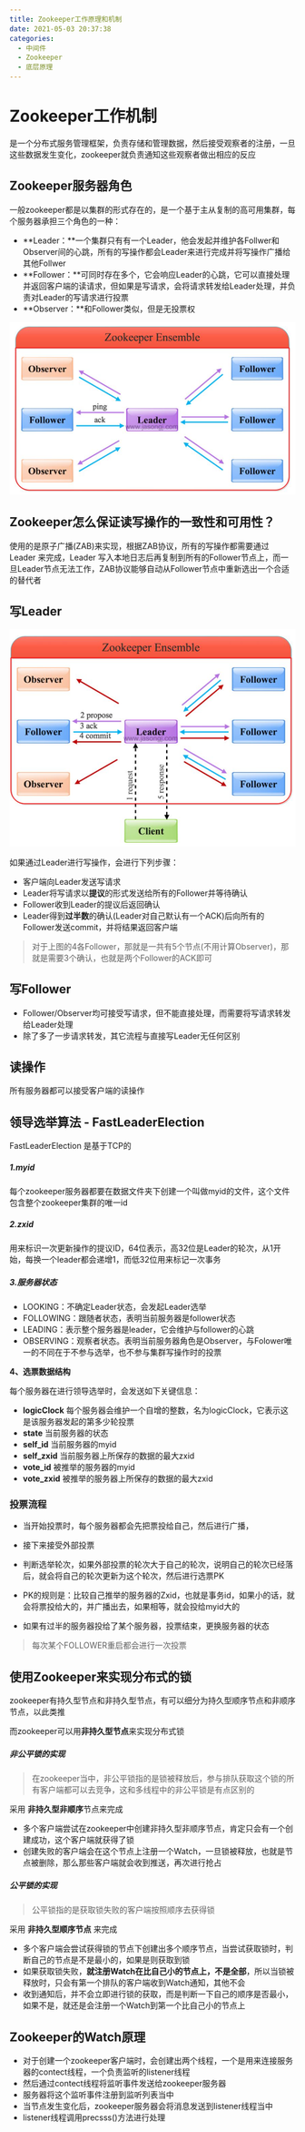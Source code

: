 ```yaml
---
title: Zookeeper工作原理和机制
date: 2021-05-03 20:37:38
categories:
  - 中间件
  - Zookeeper
  - 底层原理
---
```


# Zookeeper工作机制

是一个分布式服务管理框架，负责存储和管理数据，然后接受观察者的注册，一旦这些数据发生变化，zookeeper就负责通知这些观察者做出相应的反应

## Zookeeper服务器角色

一般zookeeper都是以集群的形式存在的，是一个基于主从复制的高可用集群，每个服务器承担三个角色的一种：

- **Leader：**一个集群只有有一个Leader，他会发起并维护各Follwer和Observer间的心跳，所有的写操作都会Leader来进行完成并将写操作广播给其他Follwer
- **Follower：**可同时存在多个，它会响应Leader的心跳，它可以直接处理并返回客户端的读请求，但如果是写请求，会将请求转发给Leader处理，并负责对Leader的写请求进行投票
- **Observer：**和Follower类似，但是无投票权

![image-20210407141352648](Zookeeper%E5%B7%A5%E4%BD%9C%E5%8E%9F%E7%90%86%E5%92%8C%E6%9C%BA%E5%88%B6/image-20210407141352648.png)

## Zookeeper怎么保证读写操作的一致性和可用性？

使用的是原子广播(ZAB)来实现，根据ZAB协议，所有的写操作都需要通过 Leader 来完成，Leader 写入本地日志后再复制到所有的Follower节点上，而一旦Leader节点无法工作，ZAB协议能够自动从Follower节点中重新选出一个合适的替代者

## 写Leader

![image-20210407155421726](Zookeeper%E5%B7%A5%E4%BD%9C%E5%8E%9F%E7%90%86%E5%92%8C%E6%9C%BA%E5%88%B6/image-20210407155421726.png)

如果通过Leader进行写操作，会进行下列步骤：

- 客户端向Leader发送写请求
- Leader将写请求以**提议**的形式发送给所有的Follower并等待确认
- Follower收到Leader的提议后返回确认
- Leader得到**过半数**的确认(Leader对自己默认有一个ACK)后向所有的Follower发送commit，并将结果返回客户端

> 对于上图的4各Follower，那就是一共有5个节点(不用计算Observer)，那就是需要3个确认，也就是两个Follower的ACK即可

## 写Follower

- Follower/Observer均可接受写请求，但不能直接处理，而需要将写请求转发给Leader处理
- 除了多了一步请求转发，其它流程与直接写Leader无任何区别

## 读操作

所有服务器都可以接受客户端的读操作

## 领导选举算法 - FastLeaderElection

FastLeaderElection 是基于TCP的

##### 1.myid

每个zookeeper服务器都要在数据文件夹下创建一个叫做myid的文件，这个文件包含整个zookeeper集群的唯一id

##### 2.zxid

用来标识一次更新操作的提议ID，64位表示，高32位是Leader的轮次，从1开始，每换一个leader都会递增1，而低32位用来标记一次事务

##### 3.服务器状态

- LOOKING：不确定Leader状态，会发起Leader选举
- FOLLOWING：跟随者状态，表明当前服务器是follower状态
- LEADING：表示整个服务器是leader，它会维护与follower的心跳
- OBSERVING：观察者状态。表明当前服务器角色是Observer，与Folower唯一的不同在于不参与选举，也不参与集群写操作时的投票

**4、选票数据结构**

 每个服务器在进行领导选举时，会发送如下关键信息：

- **logicClock** 每个服务器会维护一个自增的整数，名为logicClock，它表示这是该服务器发起的第多少轮投票
- **state** 当前服务器的状态
- **self_id** 当前服务器的myid
- **self_zxid** 当前服务器上所保存的数据的最大zxid
- **vote_id** 被推举的服务器的myid
- **vote_zxid** 被推举的服务器上所保存的数据的最大zxid

### 投票流程

- 当开始投票时，每个服务器都会先把票投给自己，然后进行广播，

- 接下来接受外部投票
- 判断选举轮次，如果外部投票的轮次大于自己的轮次，说明自己的轮次已经落后，就会将自己的轮次更新为这个轮次，然后进行选票PK
- PK的规则是：比较自己推举的服务器的Zxid，也就是事务id，如果小的话，就会将票投给大的，并广播出去，如果相等，就会投给myid大的
- 如果有过半的服务器投给了某个服务器，投票结束，更换服务器的状态

> 每次某个FOLLOWER重启都会进行一次投票

## 使用Zookeeper来实现分布式的锁

zookeeper有持久型节点和非持久型节点，有可以细分为持久型顺序节点和非顺序节点，以此类推

而zookeeper可以用**非持久型节点**来实现分布式锁

##### 非公平锁的实现

> 在zookeeper当中，非公平锁指的是锁被释放后，参与排队获取这个锁的所有客户端都可以去竞争，这和多线程中的非公平锁是有点区别的

采用 **非持久型非顺序**节点来完成

- 多个客户端尝试在zookeeper中创建非持久型非顺序节点，肯定只会有一个创建成功，这个客户端就获得了锁
- 创建失败的客户端会在这个节点上注册一个Watch，一旦锁被释放，也就是节点被删除，那么那些客户端就会收到推送，再次进行抢占

##### 公平锁的实现

> 公平锁指的是获取锁失败的客户端按照顺序去获得锁

采用 **非持久型顺序节点** 来完成

- 多个客户端会尝试获得锁的节点下创建出多个顺序节点，当尝试获取锁时，判断自己的节点是不是最小的，如果是则获取到锁
- 如果获取锁失败，**就注册Watch在比自己小的节点上，不是全部**，所以当锁被释放时，只会有第一个排队的客户端收到Watch通知，其他不会
- 收到通知后，并不会立即进行锁的获取，而是判断一下自己的顺序是否最小，如果不是，就还是会注册一个Watch到第一个比自己小的节点上



## Zookeeper的Watch原理

- 对于创建一个zookeeper客户端时，会创建出两个线程，一个是用来连接服务器的contect线程，一个负责监听的listener线程
- 然后通过contect线程将监听事件发送给zookeeper服务器
- 服务器将这个监听事件注册到监听列表当中
- 当节点发生变化后，zookeeper服务器会将消息发送到listener线程当中
- listener线程调用precsss()方法进行处理